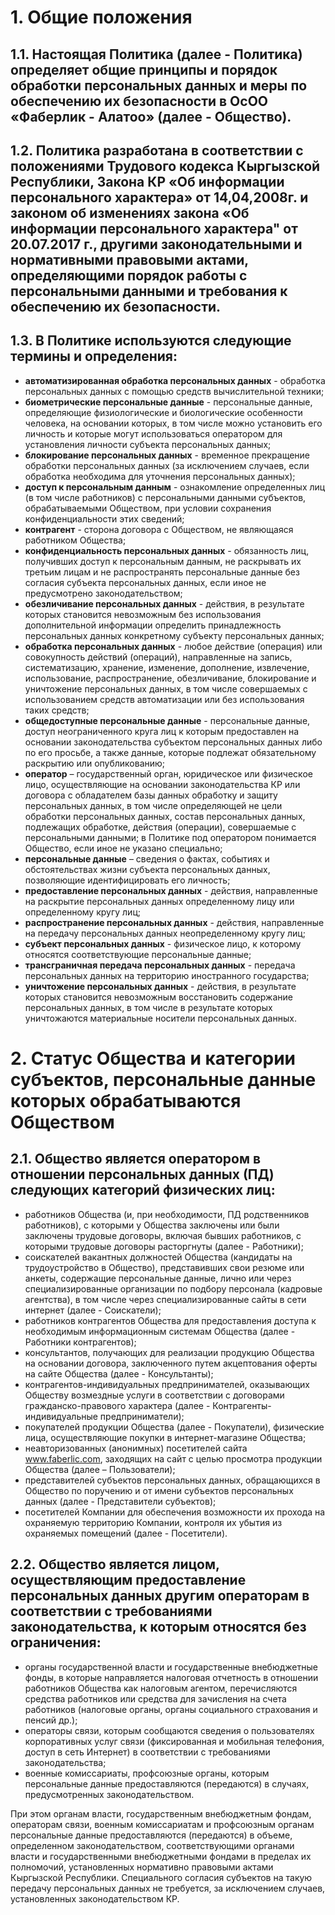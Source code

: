 # 1. Общие положения

## 1.1. Настоящая Политика (далее - Политика) определяет общие принципы и порядок обработки персональных данных и меры по обеспечению их безопасности в ОсОО «Фаберлик - Алатоо» (далее - Общество).

## 1.2. Политика разработана в соответствии с положениями Трудового кодекса Кыргызской Республики, Закона КР «Об информации персонального характера» от 14,04,2008г. и законом об изменениях закона «Об информации персонального характера" от 20.07.2017 г., другими законодательными и нормативными правовыми актами, определяющими порядок работы с персональными данными и требования к обеспечению их безопасности.

## 1.3. В Политике используются следующие термины и определения:

- **автоматизированная обработка персональных данных** - обработка персональных данных с помощью средств вычислительной техники;
- **биометрические персональные данные** - персональные данные, определяющие физиологические и биологические особенности человека, на основании которых, в том числе можно установить его личность и которые могут использоваться оператором для установления личности субъекта персональных данных;
- **блокирование персональных данных** - временное прекращение обработки персональных данных (за исключением случаев, если обработка необходима для уточнения персональных данных);
- **доступ к персональным данным** - ознакомление определенных лиц (в том числе работников) с персональными данными субъектов, обрабатываемыми Обществом, при условии сохранения конфиденциальности этих сведений;
- **контрагент** - сторона договора с Обществом, не являющаяся работником Общества;
- **конфиденциальность персональных данных** - обязанность лиц, получивших доступ к персональным данным, не раскрывать их третьим лицам и не распространять персональные данные без согласия субъекта персональных данных, если иное не предусмотрено законодательством;
- **обезличивание персональных данных** - действия, в результате которых становится невозможным без использования дополнительной информации определить принадлежность персональных данных конкретному субъекту персональных данных;
- **обработка персональных данных** - любое действие (операция) или совокупность действий (операций), направленные на запись, систематизацию, хранение, изменение, дополнение, извлечение, использование, распространение, обезличивание, блокирование и уничтожение персональных данных, в том числе совершаемых с использованием средств автоматизации или без использования таких средств;
- **общедоступные персональные данные** - персональные данные, доступ неограниченного круга лиц к которым предоставлен на основании законодательства субъектом персональных данных либо по его просьбе, а также данные, которые подлежат обязательному раскрытию или опубликованию;
- **оператор** – государственный орган, юридическое или физическое лицо, осуществляющие на основании законодательства КР или договора с обладателем базы данных обработку и защиту персональных данных, в том числе определяющей не цели обработки персональных данных, состав персональных данных, подлежащих обработке, действия (операции), совершаемые с персональными данными; в Политике под оператором понимается Общество, если иное не указано специально;
- **персональные данные** – сведения о фактах, событиях и обстоятельствах жизни субъекта персональных данных, позволяющие идентифицировать его личность;
- **предоставление персональных данных** - действия, направленные на раскрытие персональных данных определенному лицу или определенному кругу лиц;
- **распространение персональных данных** - действия, направленные на передачу персональных данных неопределенному кругу лиц;
- **субъект персональных данных** - физическое лицо, к которому относятся соответствующие персональные данные;
- **трансграничная передача персональных данных** - передача персональных данных на территорию иностранного государства;
- **уничтожение персональных данных** - действия, в результате которых становится невозможным восстановить содержание персональных данных, в том числе в результате которых уничтожаются материальные носители персональных данных.

# 2. Статус Общества и категории субъектов, персональные данные которых обрабатываются Обществом

## 2.1. Общество является оператором в отношении персональных данных (ПД) следующих категорий физических лиц:

- работников Общества (и, при необходимости, ПД родственников работников), с которыми у Общества заключены или были заключены трудовые договоры, включая бывших работников, с которыми трудовые договоры расторгнуты (далее - Работники);
- соискателей вакантных должностей Общества (кандидаты на трудоустройство в Общество), представивших свои резюме или анкеты, содержащие персональные данные, лично или через специализированные организации по подбору персонала (кадровые агентства), в том числе через специализированные сайты в сети интернет (далее - Соискатели);
- работников контрагентов Общества для предоставления доступа к необходимым информационным системам Общества (далее - Работники контрагентов);
- консультантов, получающих для реализации продукцию Общества на основании договора, заключенного путем акцептования оферты на сайте Общества (далее - Консультанты);
- контрагентов-индивидуальных предпринимателей, оказывающих Обществу возмездные услуги в соответствии с договорами гражданско-правового характера (далее - Контрагенты-индивидуальные предприниматели);
- покупателей продукции Общества (далее - Покупатели), физические лица, осуществляющие покупки в интернет-магазине Общества;
- неавторизованных (анонимных) посетителей сайта www.faberlic.com, заходящих на сайт с целью просмотра продукции Общества (далее – Пользователи);
- представителей субъектов персональных данных, обращающихся в Общество по поручению и от имени субъектов персональных данных (далее - Представители субъектов);
- посетителей Компании для обеспечения возможности их прохода на охраняемую территорию Компании, контроля их убытия из охраняемых помещений (далее - Посетители).

## 2.2. Общество является лицом, осуществляющим предоставление персональных данных другим операторам в соответствии с требованиями законодательства, к которым относятся без ограничения:

- органы государственной власти и государственные внебюджетные фонды, в которые направляется налоговая отчетность в отношении работников Общества как налоговым агентом, перечисляются средства работников или средства для зачисления на счета работников (налоговые органы, органы социального страхования и пенсий др.);
- операторы связи, которым сообщаются сведения о пользователях корпоративных услуг связи (фиксированная и мобильная телефония, доступ в сеть Интернет) в соответствии с требованиями законодательства;
- военные комиссариаты, профсоюзные органы, которым персональные данные предоставляются (передаются) в случаях, предусмотренных законодательством.

При этом органам власти, государственным внебюджетным фондам, операторам связи, военным комиссариатам и профсоюзным органам персональные данные предоставляются (передаются) в объеме, определенном законодательством, соответствующими органами власти и государственными внебюджетными фондами в пределах их полномочий, установленных нормативно правовыми актами Кыргызской Республики. Специального согласия субъектов на такую передачу персональных данных не требуется, за исключением случаев, установленных законодательством КР.
